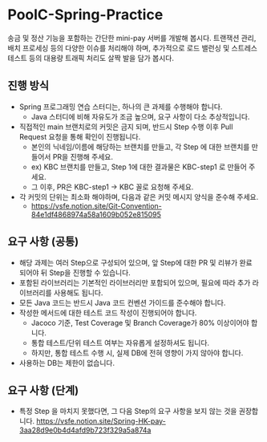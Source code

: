 # PoolC-Spring-Practice

송금 및 정산 기능을 포함하는 간단한 mini-pay 서버를 개발해 봅시다.
트랜잭션 관리, 배치 프로세싱 등의 다양한 이슈를 처리해야 하며, 추가적으로 로드 밸런싱 및 스트레스 테스트 등의 대용량 트래픽 처리도 살짝 발을 담가 봅시다.

진행 방식
---
- Spring 프로그래밍 연습 스터디는, 하나의 큰 과제를 수행해야 합니다.
    - Java 스터디에 비해 자유도가 조금 높으며, 요구 사항이 다소 추상적입니다.
- 직접적인 main 브랜치로의 커밋은 금지 되며, 반드시 Step 수행 이후 Pull Request 요청을 통해 확인이 진행됩니다.
    - 본인의 닉네임/이름에 해당하는 브랜치를 만들고, 각 Step 에 대한 브랜치를 만들어서 PR을 진행해 주세요.
    - ex) KBC 브랜치를 만들고, Step 1에 대한 결과물은 KBC-step1 로 만들어 주세요.
    - 그 이후, PR은 KBC-step1 -> KBC 꼴로 요청해 주세요.
- 각 커밋의 단위는 최소화 해야하며, 다음과 같은 커밋 메시지 양식을 준수해 주세요.
    - https://vsfe.notion.site/Git-Convention-84e1df4868974a58a1609b052e815095

요구 사항 (공통)
---
- 해당 과제는 여러 Step으로 구성되어 있으며, 앞 Step에 대한 PR 및 리뷰가 완료 되어야 뒤 Step을 진행할 수 있습니다.
- 포함된 라이브러리는 기본적인 라이브러리만 포함되어 있으며, 필요에 따라 추가 라이브러리를 사용해도 됩니다.
- 모든 Java 코드는 반드시 Java 코드 컨벤션 가이드를 준수해야 합니다.
- 작성한 메서드에 대한 테스트 코드 작성이 진행되어야 합니다.
    - Jacoco 기준, Test Coverage 및 Branch Coverage가 80% 이상이어야 합니다.
    - 통합 테스트/단위 테스트 여부는 자유롭게 설정하셔도 됩니다.
    - 하지만, 통합 테스트 수행 시, 실제 DB에 전혀 영향이 가지 않아야 합니다.
- 사용하는 DB는 제한이 없습니다.

요구 사항 (단계)
---
- 특정 Step 을 마치지 못했다면, 그 다음 Step의 요구 사항을 보지 않는 것을 권장합니다. https://vsfe.notion.site/Spring-HK-pay-3aa28d9e0b4d4afd9b723f329a5a874a
